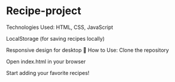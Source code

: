 # Recipe-project
Technologies Used:
HTML, CSS, JavaScript

LocalStorage (for saving recipes locally)

Responsive design for desktop
🚀 How to Use:
Clone the repository

Open index.html in your browser

Start adding your favorite recipes!
